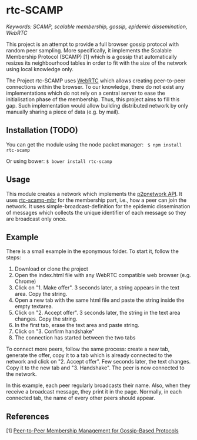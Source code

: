 # rtc-SCAMP

<i>Keywords: SCAMP, scalable membership, gossip, epidemic dissemination,
WebRTC</i>

This project is an attempt to provide a full browser gossip protocol with
random peer sampling. More specifically, it implements the Scalable Membership
Protocol (SCAMP) [1] which is a gossip that automatically resizes its
neighbourhood tables in order to fit with the size of the network using local
knowledge only.

The Project rtc-SCAMP uses [WebRTC](http://www.webrtc.org) which allows
creating peer-to-peer connections within the browser. To our knowledge, there
do not exist any implementations which do not rely on a central server to
ease the initialisation phase of the membership. Thus, this project aims to
fill this gap. Such implementation would allow building distributed network
by only manually sharing a piece of data (e.g. by mail).

## Installation (TODO)

You can get the module using the node packet manager: ``` $ npm install rtc-scamp```

Or using bower: ```$ bower install rtc-scamp```

## Usage

This module creates a network which implements the
[p2pnetwork API](https://github.com/justayak/network). It uses
[rtc-scamp-mbr](http://github.com/chat-wane/rtc-scamp-mbr) for the membership
part, i.e., how a peer can join the network. It uses
simple-broadcast-definition for the epidemic dissemination of messages which
collects the unique identifier of each message so they are broadcast only once.

## Example

There is a small example in the eponymous folder. To start it, follow the
steps:
<ol>
  <li>Download or clone the project</li>
  <li>Open the index.html file with any WebRTC compatible web
  browser (e.g. Chrome)</li>
  <li>Click on "1. Make offer". 3 seconds later, a string appears in the
  text area. Copy the string.</li>
  <li>Open a new tab with the same html file and paste the string inside the
  empty textarea.</li>
  <li>Click on "2. Accept offer". 3 seconds later, the string in the text area
  changes. Copy the string.</li>
  <li>In the first tab, erase the text area and paste string.</li>
  <li>Click on "3. Confirm handshake"</li>
  <li>The connection has started between the two tabs</li>
</ol>

To connect more peers, follow the same process: create a new tab, generate the
offer, copy it to a tab which is already connected to the network and click on
"2. Accept offer". Few seconds later, the text changes. Copy it to the new tab
and "3. Handshake".  The peer is now connected to the network.

In this example, each peer regularly broadcasts their name. Also, when they
receive a broadcast message, they print it in the page. Normally, in each
connected tab, the name of every other peers should appear.

## References

[1] [Peer-to-Peer Membership Management for Gossip-Based Protocols](http://pages.saclay.inria.fr/laurent.massoulie/ieee_tocs.pdf)
